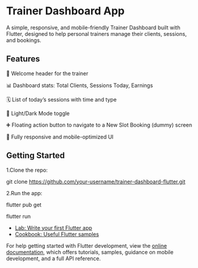 
# Trainer Dashboard App
A simple, responsive, and mobile-friendly Trainer Dashboard built with Flutter, designed to help personal trainers manage their clients, sessions, and bookings. 
## Features
👋 Welcome header for the trainer

📊 Dashboard stats: Total Clients, Sessions Today, Earnings

🗓️ List of today’s sessions with time and type

🌙 Light/Dark Mode toggle

➕ Floating action button to navigate to a New Slot Booking (dummy) screen

📱 Fully responsive and mobile-optimized UI

## Getting Started

1.Clone the repo:

git clone https://github.com/your-username/trainer-dashboard-flutter.git

2.Run the app:

flutter pub get

flutter run


- [Lab: Write your first Flutter app](https://docs.flutter.dev/get-started/codelab)
- [Cookbook: Useful Flutter samples](https://docs.flutter.dev/cookbook)

For help getting started with Flutter development, view the
[online documentation](https://docs.flutter.dev/), which offers tutorials,
samples, guidance on mobile development, and a full API reference.
